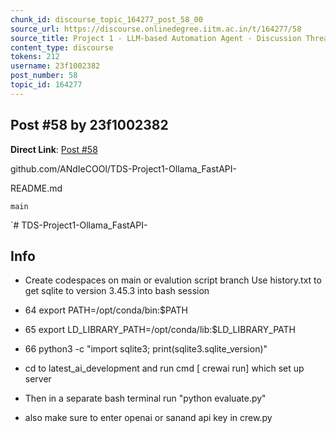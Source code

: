 ```yaml
---
chunk_id: discourse_topic_164277_post_58_00
source_url: https://discourse.onlinedegree.iitm.ac.in/t/164277/58
source_title: Project 1 - LLM-based Automation Agent - Discussion Thread [TDS Jan 2025]
content_type: discourse
tokens: 212
username: 23f1002382
post_number: 58
topic_id: 164277
---
```


## Post #58 by 23f1002382

**Direct Link**: [Post #58](https://discourse.onlinedegree.iitm.ac.in/t/164277/58)

github.com/ANdIeCOOl/TDS-Project1-Ollama_FastAPI-

README.md

`main`

`# TDS-Project1-Ollama_FastAPI-
## Info
- Create codespaces on main or evalution script branch
Use history.txt to get sqlite to version 3.45.3 into bash session 
 - 64 export PATH=/opt/conda/bin:$PATH
 - 65 export LD_LIBRARY_PATH=/opt/conda/lib:$LD_LIBRARY_PATH
 - 66 python3 -c "import sqlite3; print(sqlite3.sqlite_version)"

- cd to latest_ai_development and run cmd [ crewai run] which set up server 
- Then in a separate bash terminal run "python evaluate.py" 
- also make sure to enter openai or sanand api key in crew.py
